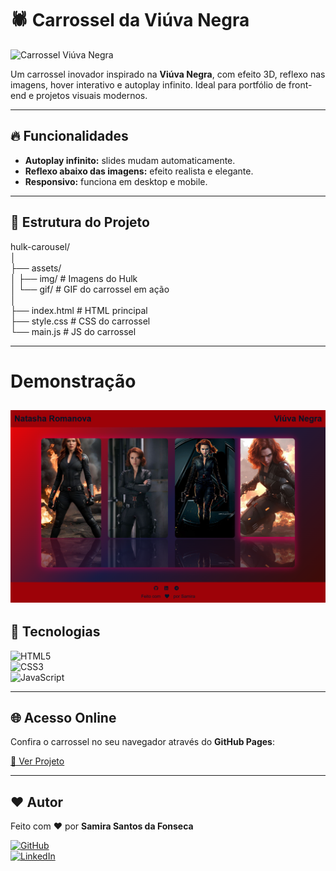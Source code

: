 # 🕷️ Carrossel da Viúva Negra

![Carrossel Viúva Negra](./assets/img/Carrossel%20Viúva%20Negra.gif)

Um carrossel inovador inspirado na **Viúva Negra**, com efeito 3D, reflexo nas imagens, hover interativo e autoplay infinito. Ideal para portfólio de front-end e projetos visuais modernos.  

---

## 🔥 Funcionalidades

- **Autoplay infinito:** slides mudam automaticamente.   
- **Reflexo abaixo das imagens:** efeito realista e elegante.  
- **Responsivo:** funciona em desktop e mobile.  
 

---

## 📂 Estrutura do Projeto

hulk-carousel/<br>
│<br>
├── assets/<br>
│ ├── img/ # Imagens do Hulk<br>
│ └── gif/ # GIF do carrossel em ação<br>
│<br>
├── index.html # HTML principal<br>
├── style.css # CSS do carrossel<br>
└── main.js # JS do carrossel<br>


---

# Demonstração

![Carrossel Viúva Negra](assets/img/viuva-carousel.png)
---

## 🚀 Tecnologias

![HTML5](https://img.shields.io/badge/HTML5-E34F26?style=flat&logo=html5&logoColor=white)  
![CSS3](https://img.shields.io/badge/CSS3-1572B6?style=flat&logo=css3&logoColor=white)  
![JavaScript](https://img.shields.io/badge/JavaScript-F7DF1E?style=flat&logo=javascript&logoColor=black)  

---

## 🌐 Acesso Online

Confira o carrossel no seu navegador através do **GitHub Pages**:  

[🔗 Ver Projeto](https://seu-usuario.github.io/projeto-viuva-negra)  

---

## ❤️ Autor

Feito com ❤️ por **Samira Santos da Fonseca**  

[![GitHub](https://img.shields.io/badge/GitHub-100000?style=flat&logo=github&logoColor=white)](https://github.com/samirasfonseca)  
[![LinkedIn](https://img.shields.io/badge/LinkedIn-0A66C2?style=flat&logo=linkedin&logoColor=white)](https://www.linkedin.com/in/samirasfonseca)  